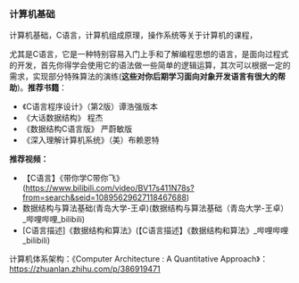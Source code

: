 ### **计算机基础**

计算机基础，C语言，计算机组成原理，操作系统等关于计算机的课程，

尤其是C语言，它是一种特别容易入门上手和了解编程思想的语言，是面向过程式的开发，首先你得学会使用它的语法做一些简单的逻辑运算，其次可以根据一定的需求，实现部分特殊算法的演练(**这些对你后期学习面向对象开发语言有很大的帮助**)。**推荐书籍**：

- 《C语言程序设计》（第2版）谭浩强版本
- 《大话数据结构》 程杰
- 《数据结构C语言版》 严蔚敏版
- 《深入理解计算机系统》（美）布赖恩特

**推荐视频：**

- 【C语言】《带你学C带你飞》(https://www.bilibili.com/video/BV17s411N78s?from=search&seid=10895629627118467688)
- 数据结构与算法基础(青岛大学-王卓)(数据结构与算法基础（青岛大学-王卓）_哔哩哔哩_bilibili)
- [C语言描述]《数据结构和算法》(【C语言描述】《数据结构和算法》_哔哩哔哩_bilibili)

计算机体系架构：《Computer Architecture : A Quantitative Approach》：https://zhuanlan.zhihu.com/p/386919471